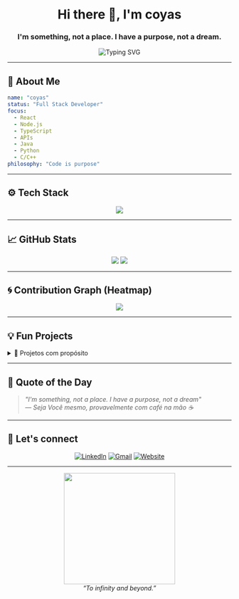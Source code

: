 <h1 align="center">Hi there 👋, I'm coyas</h1>
<h3 align="center">I'm something, not a place. I have a purpose, not a dream.</h3>

<p align="center">
  <img src="https://readme-typing-svg.demolab.com?font=Fira+Code&size=22&pause=1000&color=F75C7E&width=435&lines=To+infinity+and+beyond...;No+Code+No+Life!;Building+cool+stuff+with+code." alt="Typing SVG" />
</p>

---

## 🧠 About Me

```yaml
name: "coyas"
status: "Full Stack Developer"
focus:
  - React
  - Node.js
  - TypeScript
  - APIs
  - Java
  - Python
  - C/C++
philosophy: "Code is purpose"
```

---

## ⚙️ Tech Stack

<p align="center">
  <img src="https://skillicons.dev/icons?i=js,ts,react,nodejs,python,html,css,tailwind,postgres,mongodb,docker,git,mysql,java,c/c++,rust" />
</p>

---

## 📈 GitHub Stats

<p align="center">
  <img src="https://github-readme-stats.vercel.app/api?username=coyas&show_icons=true&theme=radical&hide=issues" />
  <img src="https://github-readme-stats.vercel.app/api/top-langs/?username=coyas&layout=compact&theme=radical" />
</p>

---

## 🌀 Contribution Graph (Heatmap)

<p align="center">
  <img src="https://github-readme-activity-graph.vercel.app/graph?username=coyas&theme=tokyo-night&hide_border=true" />
</p>

---

## 💡 Fun Projects

<details>
  <summary>🧹 Projetos com propósito</summary>

  - 🚀 [ChitraOS](https://github.com/Coyas/chitraOS): Sistema Operativo feito inteiramente em RUST.
  - 🧙‍♂️ [DoutorChip](https://github.com/TerraSystemWS/DoutorChip): Um Doutor que alivia as dores das maquinas? 
  - 📦 [KriolStock](https://github.com/KriolStock-lda/kriolstockweb): Assets data Store.

</details>

---

## 🗿 Quote of the Day

> *"I'm something, not a place. I have a purpose, not a dream"*  
> *— Seja Você mesmo, provavelmente com café na mão ☕*

---

## 📢 Let's connect

<p align="center">
  <a href="https://linkedin.com/in/SEULINKEDIN" target="_blank"><img alt="LinkedIn" src="https://img.shields.io/badge/LinkedIn-0A66C2?style=for-the-badge&logo=linkedin&logoColor=white" /></a>
  <a href="mailto:seu@email.com"><img alt="Gmail" src="https://img.shields.io/badge/email-D14836?style=for-the-badge&logo=gmail&logoColor=white" /></a>
  <a href="https://seuportfolio.com"><img alt="Website" src="https://img.shields.io/badge/website-000000?style=for-the-badge&logo=About.me&logoColor=white" /></a>
</p>

---

<p align="center">
  <img src="https://media.giphy.com/media/qgQUggAC3Pfv687qPC/giphy.gif" width="250" />
  <br>
  <em>“To infinity and beyond.”</em>
</p>
